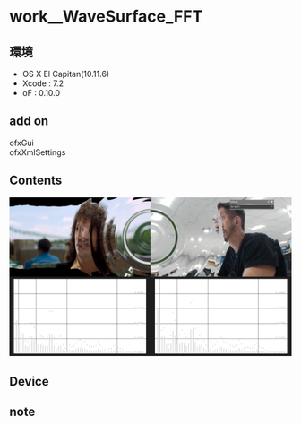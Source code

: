 # work__WaveSurface_FFT #

## 環境 ##
*	OS X El Capitan(10.11.6)
*	Xcode : 7.2
*	oF : 0.10.0

## add on ##
ofxGui  
ofxXmlSettings  
  
## Contents ##
![image](./image_0.png) 

## Device ##


## note ##






